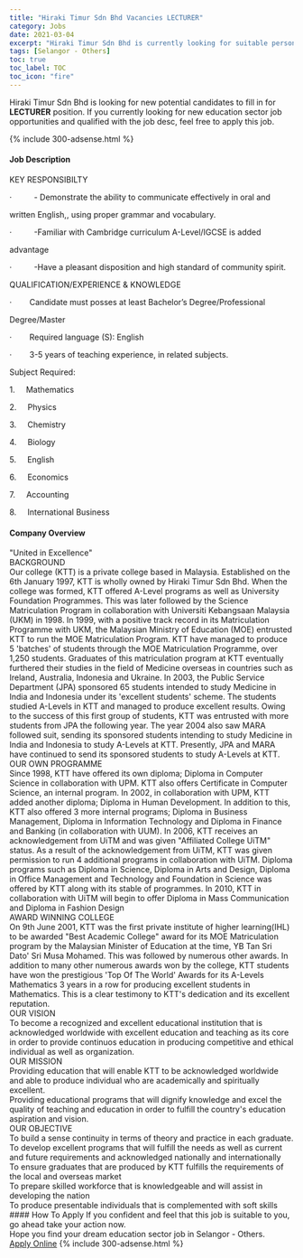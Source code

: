 ```yaml
---
title: "Hiraki Timur Sdn Bhd Vacancies LECTURER" 
category: Jobs 
date: 2021-03-04 
excerpt: "Hiraki Timur Sdn Bhd is currently looking for suitable person to fill in the LECTURER which positioned at Selangor - Others" 
tags: [Selangor - Others] 
toc: true 
toc_label: TOC 
toc_icon: "fire" 
--- 
```


<p>Hiraki Timur Sdn Bhd is looking for new potential candidates to fill in for <b>LECTURER</b> position. If you currently looking for new education sector job opportunities and qualified with the job desc, feel free to apply this job.
</p>{% include 300-adsense.html %} 
 <div><div><h4>Job Description</h4></div><div><div><span><div><p>KEY RESPONSIBILTY</p><p>&#183;&#160;&#160;&#160;&#160;&#160;&#160;&#160;&#160;&#160;&#160;- Demonstrate the ability to communicate effectively in oral and</p><p>written English,, using proper grammar and vocabulary.</p><p>&#183;&#160;&#160;&#160;&#160;&#160;&#160;&#160;&#160;&#160;&#160;-Familiar with Cambridge curriculum A-Level/IGCSE is added</p><p>advantage</p><p>&#183;&#160;&#160;&#160;&#160;&#160;&#160;&#160;&#160;&#160;&#160;-Have a pleasant disposition and high standard of community spirit.</p><p>QUALIFICATION/EXPERIENCE &amp; KNOWLEDGE</p><p>&#183;&#160;&#160;&#160;&#160;&#160;&#160;&#160;&#160;Candidate must posses at least Bachelor&#8217;s Degree/Professional</p><p>Degree/Master</p><p>&#183;&#160;&#160;&#160;&#160;&#160;&#160;&#160;&#160;Required language (S): English</p><p>&#183;&#160;&#160;&#160;&#160;&#160;&#160;&#160;&#160;3-5 years of teaching experience, in related subjects.</p><p>Subject Required:</p><p>1.&#160;&#160;&#160;&#160;&#160;Mathematics</p><p>2.&#160;&#160;&#160;&#160;&#160;Physics</p><p>3.&#160;&#160;&#160;&#160;&#160;Chemistry</p><p>4.&#160;&#160;&#160;&#160;&#160;Biology</p><p>5.&#160;&#160;&#160;&#160;&#160;English</p><p>6.&#160;&#160;&#160;&#160;&#160;Economics</p><p>7.&#160;&#160;&#160;&#160;&#160;Accounting</p><p>8.&#160;&#160;&#160;&#160;&#160;International Business</p></div></span></div></div></div> 
<div><div><h4>Company Overview</h4></div><div><div><span><div><div>"United in Excellence"&#160;
<div>BACKGROUND</div>
Our college (KTT) is a private college based in Malaysia. Established on the 6th January 1997, KTT is wholly owned by Hiraki Timur Sdn Bhd. When the college was formed, KTT offered A-Level programs as well as University Foundation Programmes. This was later followed by the Science Matriculation Program in collaboration with Universiti Kebangsaan Malaysia (UKM) in 1998. In 1999, with a positive track record in its Matriculation Programme with UKM, the Malaysian Ministry of Education (MOE) entrusted KTT to run the MOE Matriculation Program. KTT have managed to produce 5 'batches' of students through the MOE Matriculation Programme, over 1,250 students. Graduates of this matriculation program at KTT eventually furthered their studies in the field of Medicine overseas in countries such as Ireland, Australia, Indonesia and Ukraine. In 2003, the Public Service Department (JPA) sponsored 65 students intended to study Medicine in India and Indonesia under its 'excellent students' scheme. The students studied A-Levels in KTT and managed to produce excellent results. Owing to the success of this first group of students, KTT was entrusted with more students from JPA the following year. The year 2004 also saw MARA followed suit, sending its sponsored students intending to study Medicine in India and Indonesia to study A-Levels at KTT. Presently, JPA and MARA have continued to send its sponsored students to study A-Levels at KTT.&#160;

<div>OUR OWN PROGRAMME</div>
Since 1998, KTT have offered its own diploma; Diploma in Computer Science in collaboration with UPM. KTT also offers Certificate in Computer Science, an internal program. In 2002, in collaboration with UPM, KTT added another diploma; Diploma in Human Development. In addition to this, KTT also offered 3 more internal programs; Diploma in Business Management, Diploma in Information Technology and Diploma in Finance and Banking (in collaboration with UUM). In 2006, KTT receives an acknowledgement from UiTM and was given "Affiliated College UiTM" status. As a result of the acknowledgement from UiTM, KTT was given permission to run 4 additional programs in collaboration with UiTM. Diploma programs such as Diploma in Science, Diploma in Arts and Design, Diploma in Office Management and Technology and Foundation in Science was offered by KTT along with its stable of programmes. In 2010, KTT in collaboration with UiTM will begin to offer Diploma in Mass Communication and Diploma in Fashion Design

<div>AWARD WINNING COLLEGE</div>
On 9th June 2001, KTT was the first private institute of higher learning(IHL) to be awarded "Best Academic College" award for its MOE Matriculation program by the Malaysian Minister of Education at the time, YB Tan Sri Dato' Sri Musa Mohamed. This was followed by numerous other awards. In addition to many other numerous awards won by the college, KTT students have won the prestigious 'Top Of The World' Awards for its A-Levels Mathematics 3 years in a row for producing excellent students in Mathematics. This is a clear testimony to KTT's dedication and its excellent reputation.

<div>OUR VISION</div>
To become a recognized and excellent educational institution that is acknowledged worldwide with excellent education and teaching as its core in order to provide continuos education in producing competitive and ethical individual as well as organization.

<div>OUR MISSION</div>
Providing education that will enable KTT to be acknowledged worldwide and able to produce individual who are academically and spiritually excellent.

<div>Providing educational programs that will dignify knowledge and excel the quality of teaching and education in order to fulfill the country's education aspiration and vision.</div>
<div>OUR OBJECTIVE</div>
To build a sense continuity in terms of theory and practice in each graduate.

<div>To develop excellent programs that will fulfill the needs as well as current and future requirements and acknowledged nationally and internationally</div>
To ensure graduates that are produced by KTT fulfills the requirements of the local and overseas market

<div>To prepare skilled workforce that is knowledgeable and will assist in developing the nation</div>
<div>To produce presentable individuals that is complemented with soft skills</div>
</div></div></span></div></div></div> 
#### How To Apply 
If you confident and feel that this job is suitable to you, go ahead take your action now. <br/> 
Hope you find your dream education sector job in Selangor - Others. <br/> 
<a href="https://www.jobstreet.com.my/en/job/lecturer-4497554?jobId=jobstreet-my-job-4497554" class="btn btn--info" target="_blank" rel="nofollow noopenner">Apply Online</a> 
{% include 300-adsense.html %} 